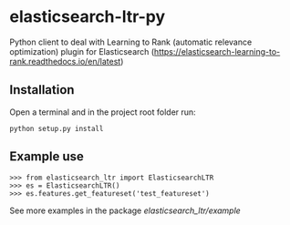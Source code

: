 # elasticsearch-ltr-py
Python client to deal with Learning to Rank (automatic relevance optimization)
 plugin for Elasticsearch (https://elasticsearch-learning-to-rank.readthedocs.io/en/latest)

Installation
------------

Open a terminal and in the project root folder run:

    python setup.py install

Example use
-----------

    >>> from elasticsearch_ltr import ElasticsearchLTR
    >>> es = ElasticsearchLTR()
    >>> es.features.get_featureset('test_featureset')
    
See more examples in the package _elasticsearch_ltr/example_